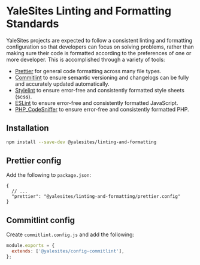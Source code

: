 # YaleSites Linting and Formatting Standards

YaleSites projects are expected to follow a consistent linting and formatting configuration so that developers can focus on solving problems, rather than making sure their code is formatted according to the preferences of one or more developer. This is accomplished through a variety of tools:

- [Prettier](https://prettier.io) for general code formatting across many file types.
- [Commitlint](https://github.com/conventional-changelog/commitlint) to ensure semantic versioning and changelogs can be fully and accurately updated automatically.
- [Stylelint](https://stylelint.io/) to ensure error-free and consistently formatted style sheets (scss).
- [ESLint](https://eslint.org/docs/user-guide/getting-started) to ensure error-free and consistently formatted JavaScript.
- [PHP_CodeSniffer](https://github.com/squizlabs/PHP_CodeSniffer) to ensure error-free and consistently formatted PHP.

## Installation

```bash
npm install --save-dev @yalesites/linting-and-formatting
```

## Prettier config

Add the following to `package.json`:

```jsonc
{
  // ...
  "prettier": "@yalesites/linting-and-formatting/prettier.config"
}
```

## Commitlint config

Create `commitlint.config.js` and add the following:

```js
module.exports = {
  extends: ['@yalesites/config-commitlint'],
};
```
